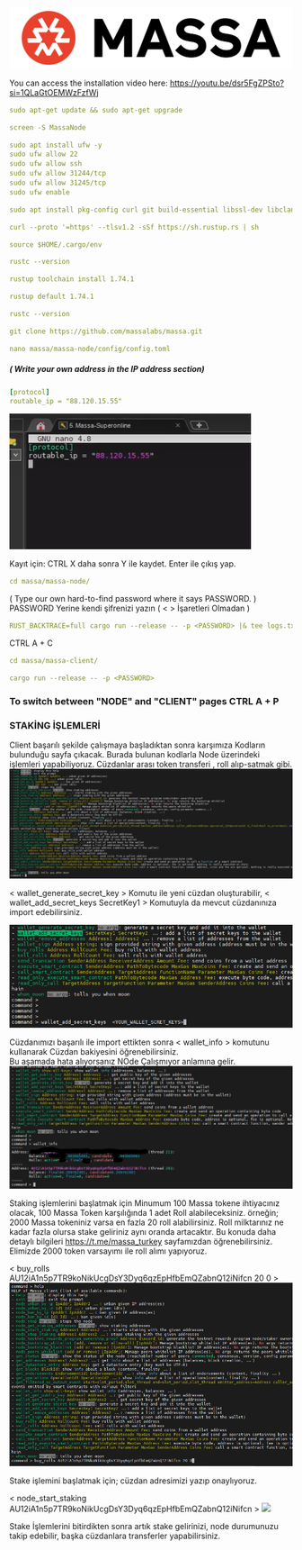 ![](https://github.com/ErkanDERELI/MassaLabs_Node_Setup/blob/main/Massa_TransBG_Red_Black.png)


You can access the installation video here: https://youtu.be/dsr5FgZPSto?si=1QLaGtOEMWzFzfWj



```yaml
sudo apt-get update && sudo apt-get upgrade
```

```yaml
screen -S MassaNode
```


```yaml
sudo apt install ufw -y
sudo ufw allow 22
sudo ufw allow ssh
sudo ufw allow 31244/tcp
sudo ufw allow 31245/tcp 
sudo ufw enable 
```
```yaml
sudo apt install pkg-config curl git build-essential libssl-dev libclang-dev cmake
```

```yaml
curl --proto '=https' --tlsv1.2 -sSf https://sh.rustup.rs | sh
```

```yaml
source $HOME/.cargo/env
```

```yaml
rustc --version
```

```yaml
rustup toolchain install 1.74.1
```

```yaml
rustup default 1.74.1
```

```yaml
rustc --version
```

```yaml
git clone https://github.com/massalabs/massa.git
```

```yaml
nano massa/massa-node/config/config.toml
```
##### ( Write your own address in the IP address section)

```yaml
[protocol]
routable_ip = "88.120.15.55" 
```

![](https://github.com/ErkanDERELI/MassaLabs_Node_Setup/blob/main/set_ip.png)

Kayıt için: CTRL X   daha sonra Y ile kaydet. Enter ile çıkış yap.


```yaml
cd massa/massa-node/
```

( Type our own hard-to-find password where it says PASSWORD. ) PASSWORD Yerine kendi şifrenizi yazın ( < > İşaretleri   Olmadan )

```yaml
RUST_BACKTRACE=full cargo run --release -- -p <PASSWORD> |& tee logs.txt
```




CTRL A + C  

```yaml
cd massa/massa-client/
```

```yaml
cargo run --release -- -p <PASSWORD>
```

### To switch between "NODE" and "CLIENT" pages   CTRL A + P 







### STAKİNG İŞLEMLERİ

Client başarılı şekilde çalışmaya başladıktan sonra karşımıza Kodların bulunduğu  sayfa çıkacak.
Burada  bulunan kodlarla  Node  üzerindeki işlemleri yapabiliyoruz. Cüzdanlar arası token transferi , roll alıp-satmak gibi.
![](https://github.com/ErkanDERELI/MassaLabs_Node_Setup/blob/main/client_page.png)


< wallet_generate_secret_key > Komutu ile yeni cüzdan oluşturabilir,
< wallet_add_secret_keys  SecretKey1 >  Komutuyla da mevcut cüzdanınıza import edebilirsiniz.  

![](https://github.com/ErkanDERELI/MassaLabs_Node_Setup/blob/main/wallet_add.png)

Cüzdanımızı başarılı ile import  ettikten sonra  < wallet_info >  komutunu kullanarak  Cüzdan bakiyesini öğrenebilirsiniz.  
Bu aşamada hata alıyorsanız  NOde Çalışmıyor  anlamına gelir. 
![](https://github.com/ErkanDERELI/MassaLabs_Node_Setup/blob/main/wallet_info.png)


Staking işlemlerini başlatmak için  Minumum 100  Massa tokene ihtiyacınız  olacak,  100 Massa Token karşılığında 1 adet Roll  alabileceksiniz.
örneğin; 2000 Massa tokeniniz varsa  en fazla 20 roll alabilirsiniz.  Roll  milktarınız ne kadar  fazla olursa  stake geliriniz aynı oranda  artacaktır.
Bu konuda daha detaylı bilgileri https://t.me/massa_turkey sayfamızdan öğrenebilirsiniz.
Elimizde 2000 token varsayımı ile roll alımı yapıyoruz. 

< buy_rolls AU12iA1n5p7TR9koNikUcgDsY3Dyq6qzEpHfbEmQZabnQ12iNifcn 20 0 >
![](https://github.com/ErkanDERELI/MassaLabs_Node_Setup/blob/main/client.png)


Stake işlemini başlatmak için; cüzdan adresimizi yazıp onaylıyoruz.

< node_start_staking AU12iA1n5p7TR9koNikUcgDsY3Dyq6qzEpHfbEmQZabnQ12iNifcn > 
![](https://github.com/ErkanDERELI/MassaLabs_Node_Setup/blob/main/stakıng.png)

Stake İşlemlerini bitirdikten  sonra  artık stake gelirinizi, node durumunuzu takip  edebilir,
başka cüzdanlara transferler yapabilirsiniz.













